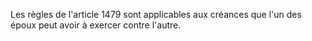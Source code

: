   
Les règles de l'article 1479 sont applicables aux créances que l'un des époux peut avoir à exercer contre l'autre.  

  
